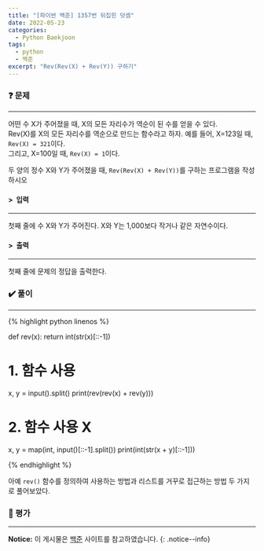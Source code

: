 ```yaml
---
title: "[파이썬 백준] 1357번 뒤집힌 덧셈"
date: 2022-05-23
categories:
  - Python Baekjoon
tags:
  - python
  - 백준
excerpt: "Rev(Rev(X) + Rev(Y)) 구하기"
---
```


### ❓ 문제

---

어떤 수 X가 주어졌을 때, X의 모든 자리수가 역순이 된 수를 얻을 수 있다.<br>
Rev(X)를 X의 모든 자리수를 역순으로 만드는 함수라고 하자. 예를 들어, X=123일 때, `Rev(X) = 321`이다.<br>
그리고, X=100일 때, `Rev(X) = 1`이다.<br>

두 양의 정수 X와 Y가 주어졌을 때, `Rev(Rev(X) + Rev(Y))`를 구하는 프로그램을 작성하시오<br>


#### > &nbsp;입력

---

첫째 줄에 수 X와 Y가 주어진다. X와 Y는 1,000보다 작거나 같은 자연수이다.<br>


#### > &nbsp;출력

---

첫째 줄에 문제의 정답을 출력한다.<br>


### ✔️ 풀이

---

{% highlight python linenos %}

def rev(x):
    return int(str(x)[::-1])


# 1. 함수 사용
x, y = input().split()
print(rev(rev(x) + rev(y)))

# 2. 함수 사용 X
x, y = map(int, input()[::-1].split())
print(int(str(x + y)[::-1]))

{% endhighlight %}

아예 `rev()` 함수를 정의하여 사용하는 방법과 리스트를 거꾸로 접근하는 방법 두 가지로 풀어보았다.

### 💬 평가

---



**Notice:** 이 게시물은 [백준](https://www.acmicpc.net/problem/1357) 사이트를 참고하였습니다.
{: .notice--info}
